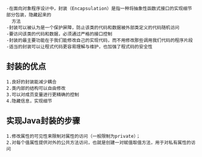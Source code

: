 ```text
-在面向对象程序设计中，封装（Encapsulation）是指一种将抽象性函数式接口的实现细节部分包装，隐藏起来的
  方法
-封装可以被认为是一个保护屏障，防止该类的代码和数据被外部类定义的代码随机访问
-要访问该类的代码和数据，必须通过严格的接口控制
-封装的最主要功能在于我们能修改自己的实现代码，而不用修改那些调用我们代码的程序片段
-适当的封装可以让程式代码更容易理解与维护，也加强了程式码的安全性
```

## 封装的优点
```text
1.良好的封装能减少耦合
2.类内部的结构可以自由修改
3.可以对成员变量进行更精确的控制
4.隐藏信息，实现细节
```

## 实现Java封装的步骤
```text
1.修改属性的可见性来限制对属性的访问（一般限制为private）；
2.对每个值属性提供对外的公共方法访问，也就是创建一对赋值取值方法，用于对私有属性的访问
```